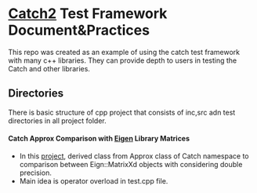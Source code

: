 # [Catch2](https://github.com/catchorg/Catch2) Test Framework Document&Practices

This repo was created as an example of using the catch test framework with many c++ libraries. They can provide depth to users in testing the Catch and other libraries.

## Directories
There is basic structure of cpp project that consists of inc,src adn test directories in all project folder.

#### Catch Approx Comparison with [Eigen](https://eigen.tuxfamily.org/index.php?title=Main_Page) Library Matrices
* In this [project](https://github.com/sezercakir/catchTest/tree/main/catchTest), derived class from Approx class of Catch namespace to comparison between Eign::MatrixXd objects with considering double precision.
* Main idea is operator overload in test.cpp file.


